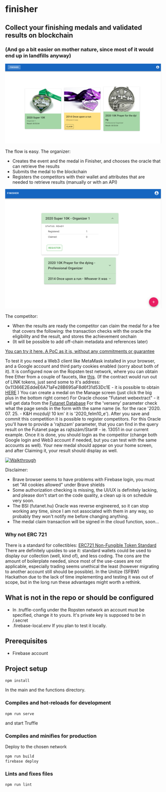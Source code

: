 # finisher

## Collect your finishing medals and validated results on blockchain

### (And go a bit easier on mother nature, since most of it would end up in landfills anyway)

![Home screen](home.png "Home screen")

The flow is easy.
The organizer:

- Creates the event and the medal in Finisher, and chooses the oracle that can retrieve the results
- Submits the medal to the blockchain
- Registers the competitors with their wallet and attributes that are needed to retrieve results (manually or with an API)

![Manager screen](manage.png "Manager screen")

The competitor:

- When the results are ready the competitor can claim the medal for a fee that covers the following: the transaction checks with the oracle the eligibility and the result, and stores the achievement onchain
- (It will be possible to add off-chain metadata and references later)

[You can try it here. A PoC as it is, without any commitments or guarantee](https://finisher-e976e.web.app/)

To test it you need a Web3 client like MetaMask installed in your browser, and a Google account and third party cookies enabled (sorry about both of it). It is configured now on the Ropsten test network, where you can obtain free Ether from a couple of faucets, like [this](https://faucet.ropsten.be/). (If the contract would run out of LINK tokens, just send some to it's address: 0x11366E2EddeE6A71aFe28B695aF8d6f31d53Dc1E - it is possible to obtain [HERE](https://ropsten.chain.link/) )
You can create a medal on the Manage screen (just click the big plus in the bottom right corner) For Oracle choose "Futanet webextract" - it will get data from the [Futanet Database](http://www.futanet.hu/versenyeredmeny.php) For the 'verseny' parameter check what the page sends in the form with the same name (ie. for the race '2020. 07. 25. - K&H mozdulj! 10 km' it is '2020_felm10_e'). After you save and commit this competition it is possible to register competitors. For this Oracle you'll have to provide a 'rajtszam' parameter, that you can find in the query result on the Futanet page as rajtszám/Start# - ie. 13051 in our current example.
Once it is done, you should login as the competitor (change both Google login and Web3 account if needed, but you can test with the same accounts as well). Your new medal should appear on your home screen, and after Claiming it, your result should display as well.

[![Walkthrough](http://img.youtube.com/vi/OOp05uRVFbQ/0.jpg)](http://www.youtube.com/watch?v=OOp05uRVFbQ)

Disclaimer:

- Brave browser seems to have problems with Firebase login, you must set "All cookies allowed" under Brave shields
- Some authorization checking is missing, the UI/UX is definitely lacking, and please don't start on the code quality, a clean up is on schedule very soon.
- The BSI (futanet.hu) Oracle was reverse engineered, so it can stop working any time, since I am not associated with them in any way, so probably they won't notify me before changing anything.
- The medal claim transaction will be signed in the cloud function, soon...

### Why not ERC 721
There is a standard for collectibles: [ERC721 Non-Fungible Token Standard](https://eips.ethereum.org/EIPS/eip-721) There are definitely upsides to use it: standard wallets could be used to display our collection (well, kind of), and less coding. The cons are the amount of boilerplate needed, since most of the use-cases are not applicable, especially trading seems unethical the least (however migrating to another account still should be possible). In the Unitize (SFBW) Hackathon due to the lack of time implementing and testing it was out of scope, but in the long run these advantages might worth a rethink.

## What is not in the repo or should be configured

- In .truffle-config under the Ropsten network an account must be specified, change it to yours. It's private key is supposed to be in /.secret
- .firebase-local.env If you plan to test it locally.

## Prerequisites

- Firebase account

## Project setup

```
npm install
```

In the main and the functions directory.

### Compiles and hot-reloads for development

```
npm run serve
```

and start Truffle

### Compiles and minifies for production

Deploy to the chosen network

```
npm run build
firebase deploy
```

### Lints and fixes files

```
npm run lint
```
